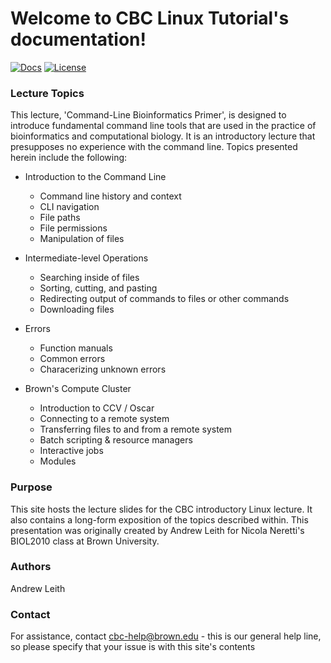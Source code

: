 # Welcome to CBC Linux Tutorial's documentation!

[![Docs](https://img.shields.io/badge/docs-stable-blue.svg?style=flat-square)](https://compbiocore.github.io/cbc-linux-tutorial)
[![License](https://img.shields.io/aur/license/yaourt.svg)](https://raw.githubusercontent.com/compbiocore/cbc-linux-tutorial/master/LICENSE)


### Lecture Topics

This lecture, 'Command-Line Bioinformatics Primer', is designed to introduce fundamental command line tools that are used in the practice of bioinformatics and computational biology.  It is an introductory lecture that presupposes no experience with the command line.  Topics presented herein include the following:


* Introduction to the Command Line
   * Command line history and context
   * CLI navigation
   * File paths
   * File permissions
   * Manipulation of files

* Intermediate-level Operations
	* Searching inside of files
	* Sorting, cutting, and pasting
	* Redirecting output of commands to files or other commands
	* Downloading files

* Errors
	* Function manuals
	* Common errors
	* Characerizing unknown errors

* Brown's Compute Cluster
	* Introduction to CCV / Oscar
	* Connecting to a remote system
	* Transferring files to and from a remote system
	* Batch scripting & resource managers
	* Interactive jobs
	* Modules


### Purpose


This site hosts the lecture slides for the CBC introductory Linux lecture.  It also contains a long-form exposition of the topics described within.  This presentation was originally created by Andrew Leith for Nicola Neretti's BIOL2010 class at Brown University.

### Authors

Andrew Leith

### Contact

For assistance, contact cbc-help@brown.edu - this is our general help line, so please specify that your issue is with this site's contents